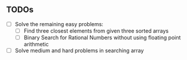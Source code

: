## TODOs
- [ ] Solve the remaining easy problems:
  -  [ ] Find three closest elements from given three sorted arrays
  -  [ ] Binary Search for Rational Numbers without using floating point arithmetic
-  [ ] Solve medium and hard problems in searching array
